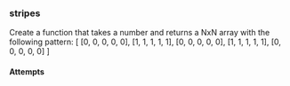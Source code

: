 ### stripes
Create a function that takes a number and returns a NxN array with the following pattern:
[
[0, 0, 0, 0, 0],
[1, 1, 1, 1, 1],
[0, 0, 0, 0, 0],
[1, 1, 1, 1, 1],
[0, 0, 0, 0, 0]
]


#### Attempts
